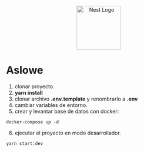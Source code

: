 <p align="center">
  <a href="http://nestjs.com/" target="blank"><img src="https://nestjs.com/img/logo-small.svg" width="120" alt="Nest Logo" /></a>
</p>

# Aslowe

1. clonar proyecto.
2. __yarn install__
3. clonar archivo __.env.template__ y renombrarlo a __.env__
4. cambiar variables de entorno.
5. crear y levantar base de datos con docker:
````
docker-compose up -d
````
6. ejecutar el proyecto en modo desarrollador.
````
yarn start:dev
````
